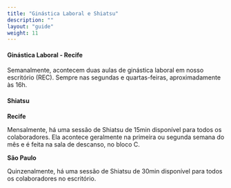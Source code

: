 ```yaml
---
title: "Ginástica Laboral e Shiatsu"
description: ""
layout: "guide"
weight: 11
---
```


<article id="1">

#### Ginástica Laboral - <b>Recife</b>

Semanalmente, acontecem duas aulas de ginástica laboral em nosso escritório (REC). Sempre nas segundas e quartas-feiras, aproximadamente às 16h.

#### Shiatsu 

<b>Recife</b>

Mensalmente, há uma sessão de Shiatsu de 15min disponível para todos os colaboradores. Ela acontece geralmente na primeira ou segunda semana do mês e é feita na sala de descanso, no bloco C.

<b>São Paulo</b>

Quinzenalmente, há uma sessão de Shiatsu de 30min disponível para todos os colaboradores no escritório.

</article>